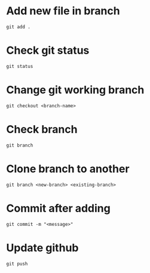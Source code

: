 # Add new file in branch
`git add .`
# Check git status
`git status`
# Change git working branch
`git checkout <branch-name>`
# Check branch
`git branch`
# Clone branch to another
`git branch <new-branch> <existing-branch>`
# Commit after adding
`git commit -m "<message>"`
# Update github
`git push`